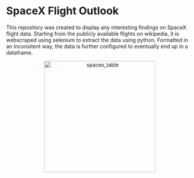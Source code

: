 # SpaceX Flight Outlook

This repository was created to display any interesting findings on SpaceX flight data. Starting from the publicly available flights on wikipedia, it is webscraped using selenium to extract the data using python. Formatted in an inconsitent way, the data is further configured to eventually end up in a dataframe. 

<p align="center">
  <img src="https://github.com/lherna/spacex_flights/images/spacex_screenshot.png" width="300" title="spacex_table">
</p>


